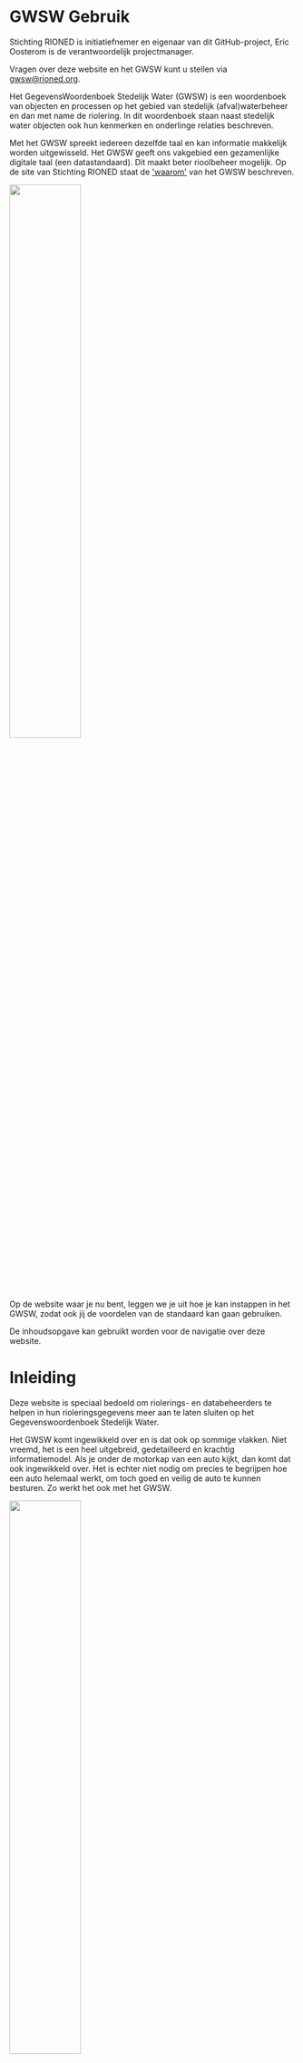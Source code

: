 # GWSW Gebruik

<style>
  .symbolSmall{width:20px;height:20px;margin-right:1em;vertical-align:middle}
  .symbol{width:30px;height:30px;margin-right:1em;vertical-align:middle}
</style>

Stichting RIONED is initiatiefnemer en eigenaar van dit GitHub-project, Eric Oosterom is de verantwoordelijk projectmanager. 

Vragen over deze website en het GWSW kunt u stellen via gwsw@rioned.org. 

Het GegevensWoordenboek Stedelijk Water (GWSW) is een woordenboek van objecten en processen op het gebied van stedelijk (afval)waterbeheer en dan met name de riolering. In dit woordenboek staan naast stedelijk water objecten ook hun kenmerken en onderlinge relaties beschreven. 

Met het GWSW spreekt iedereen dezelfde taal en kan informatie makkelijk worden uitgewisseld. Het GWSW geeft ons vakgebied een gezamenlijke digitale taal (een datastandaard). Dit maakt beter rioolbeheer mogelijk. Op de site van Stichting RIONED staat de ['waarom'](https://www.riool.net/applicaties/gegevenswoordenboek-stedelijk-water/waarom-gwsw-) van het GWSW beschreven.

<img src="media/help.jpg" style="width:50%;height:50%" />

Op de website waar je nu bent, leggen we je uit hoe je kan instappen in het GWSW, zodat ook jij de voordelen van de standaard kan gaan gebruiken.

De inhoudsopgave kan gebruikt worden voor de navigatie over deze website.


# Inleiding

Deze website is speciaal bedoeld om riolerings- en databeheerders te helpen in hun rioleringsgegevens meer aan te laten sluiten op het Gegevenswoordenboek Stedelijk Water.

Het GWSW komt ingewikkeld over en is dat ook op sommige vlakken. Niet vreemd, het is een heel uitgebreid, gedetailleerd en krachtig informatiemodel. 
Als je onder de motorkap van een auto kijkt, dan komt dat ook ingewikkeld over. Het is echter niet nodig om precies te begrijpen hoe een auto helemaal werkt, om toch goed en veilig de auto te kunnen besturen. Zo werkt het ook met het GWSW.

<img src="media/motorkap.jpg" style="width:50%;height:50%" />

## Leeswijzer

In [**Hoofdstuk 2**](#H2) wordt een stappenplan gepresenteerd waarmee jij als riooldatabeheerder direct aan de slag kan om de gegevens in jouw beheerpakket beter te laten aansluiten op het GWSW. Mocht je nu meer behoefte hebben aan relevante achtergrond van het GWSW en hoe de uitwisseling van de gegevens plaatsvindt, kijk dan in [**Hoofdstuk 3**](#H3). In [**Hoofdstuk 4**](#H4) staan de randvoorwaarden voor het gebruik van het GWSW in jouw gegevensbeheer beschreven. Tips voor een werkwijze om de rioleringsgegevens aan te passen aan het GWSW vind je in [**Hoofdstuk 5**](#H5).

<div id="H2"></div>

# Stappenplan

## Inleiding

In dit stappenplan staat beschreven hoe jij jouw riooldata de GWSW-naamgeving (terminologie) kan meegeven en de kwaliteit van de gegevens kan verbeteren. Om dit goed te kunnen snappen wordt er in [**stap 1**](#stap1) eerst een korte toelichting gegeven op het GWSW-datamodel. Daarna wordt in [**stap 2**](#stap2) uitgelegd wat de 'smaken' zijn in die naamgeving, dus waar jij als riooldatabeheerder uit kan kiezen. In [**stap 3**](#stap3) staan de aandachtspunten en mogelijkheden beschreven om de gegevenskwaliteit verder te verbeteren. Welke andere verbeteringen/aanvullingen er op de riooldata mogelijk zijn wat betreft het GWSW staat in [**stap 4**](#stap4). De [**laatste stap**](#stap5) is voor de echte fanatiekeling/specialist. Deze gaat namelijk in op hoe jij de schematisatie van bijzondere objecten beter in jouw beheerpakket kan vastleggen.

Hoe jij dit uiteindelijk letterlijk in jouw beheerpakket moet aanpassen proberen we uit te leggen aan de hand van instructies per rioolobject in de vorm van filmpjes, figuren en teksten (*WERK IN UITVOERING*). Hiervoor is de samenwerking met de onderstaande leveranciers van beheersoftware gezocht:

*Logo’s van meewerkende leveranciers worden hier ingevoegd* 

<div id="stap1"></div>

## Stap 1: Begrijp het GWSW-datamodel een beetje

Het GegevensWoordenboek Stedelijk Water is [online](https://data.gwsw.nl/1.6.1/Totaal/index.html?menu_item=classes) te vinden. Aan de linkerkant zit een boomstructuur, waarbij Fysiek Object relevant is voor de gegevens in het beheerpakket (Figuur 2.1). 

<img src="media/figuur41_datastructuur.jpg" style="width:50%;height:50%" />

*Figuur 2.1 GWSW structuur op data.gwsw.nl*

Alle termen (concepten genoemd) die onder die tak zitten, zijn de officiële termen die in het GWSW zitten. Door op een term te klikken, kom je in het overzichtsveld van die term uit, waarin vaak een definitie en/of synoniem en/of afbeelding is opgenomen van die term. 
Let op: Navigeren doe je via de soortenboom of het broodkruimelpad (Figuur 2.2) en niet via de pagina-terug-knop van de browser. Je kunt voor een totaaloverzicht de soortenboom ook helemaal uitklappen met het knopje "Vouw open". Als je specifieke zaken wilt opzoeken, gebruik dan de zoekfunctie rechtsboven op de pagina.

<img src="media/figuur42_broodkruimelpad.jpg" style="width:50%;height:50%" />

*Figuur 2.2 Broodkruimelpad*

Je kunt kiezen uit ‘de smaken’ van de soortenboom als je de terminologie gaat verbeteren. Let wel: Niet alles wat in de soortenboom zit, ‘moet’ in jouw gegevens te zitten. Maar als het in jouw dataset zit, moet je het wel volgens het GWSW noemen in de export naar de GWSW-server. Welke gegevens er minimaal van een object moeten worden vastgelegd, zal op een later moment op deze website komen.

### Mapping in de beheersoftware
Sommige beheersoftware biedt de mogelijkheid om naamgeving te koppelen aan GWSW-termen.

In **Brutis** kan er bijvoorbeeld een mapping worden aangemaakt waarin de koppeling wordt gelegd tussen de huidige naamgeving (in Brutis) en hoe het meegegeven moet worden in de export naar de GWSW-server (Figuur 2.3). Vanuit het principe ‘data bij de bron beheren’ is het advies om de objecten GWSW-conform te noemen in het beheerpakket.

<img src="media/figuur43_mapping_brutis.jpg" style="width:50%;height:50%" />

*Figuur 2.3 Mogelijkheid tot het aangeven van GWSW Domeinwaarden als 'mapping' tussen Brutis en het GWSW*

<div id="stap2"></div>

## Stap 2: Verbeter de terminologie
De terminologie van het GWSW moet exact zo worden geïmporteerd naar de GWSW-server. Typfouten of een andere schrijfwijze ‘snapt’ de GWSW-server niet. Als voorbeeld: “Mof_spie” is fout. Het moet zijn “Mof/Spie”. De meeste beheerpakketten hebben hier voorgedefinieerde keuzelijsten voor.

**BELANGRIJK: Voor elk object geldt dat je altijd een term moet kiezen die zo diep mogelijk in de boom zit**. 

### Putten
<div id="PUT"></div>

**Typologie put**

In het GWSW moet een put tot op een bepaald niveau worden getypeerd. Hoe dieper in de GWSW-boom, hoe beter. Hieronder staat uitgelegd tot welk niveau dit **in ieder geval** moet gebeuren, dieper in de boom (nog meer onderscheid) mag altijd.

- Beerput
- Bijzondere putconstructie
- Blinde put
- Doorspoelput
- Doorspuitput
- Infiltratieput
- Inspectieput
- Kolk
- Kruisingsput
- Lozingsput
- Pompput
- Pompunit
- Externe overstortput 
- Interne overstortput
- Verbeterde overstortput 
- Stuwput

Van een overstortput moet dus altijd aangegeven worden of het om een “Externe overstortput”, “Interne overstortput” of “Verbeterde overstortput” gaat.
Een pompput is een rioolput bestemd voor het verpompen van afvalwater. Een pompunit is daar een variant op. Dit is namelijk een pompput bestemd voor het verpompen van afvalwater in een drukrioleringsstelsel.

**Materiaal put**

Een put kan bestaan uit de volgende materialen. Deze uitgebreide lijst komt uit de EN 13508-2 en is daaruit geheel overgenomen, hoewel meerdere materialen in Nederland niet of nauwelijks gebruikt worden. De gebruikersinterface van de beheersoftware kan hieruit dus een selectie tonen.

- Asbestcement
- Cementmortel
- Beton
- Betonnen segmenten
- Bitumen
- Bitumen-houtvezel composiet
- Epoxy
- Glasvezel versterkte kunststof
- Gespoten beton
- Gewapend beton
- Gietijzer
- Grijs gietijzer
- HDPE
- Klei
- Unidentified type of Iron or steel
- Unidentified type of plastics
- Metselwerk (baksteen)
- Metselwerk (bepleisterd)
- Metselwerk (onbepleisterd)
- Nodulair gietijzer
- Polyetheen
- Polyester
- Polypropyleen
- PVC
- Staal
- Unidentified material
- Vezelcement
- Voorgespannen Beton
- Anders (details in deel opmerkingen)

**Vorm put**

Een put kan de volgende vorm hebben:

- Rond
- Rechthoekig
- Anders (vorm)

**Maaiveldschematisering**

Van een put moet worden opgenomen hoe deze kan uitwisselen met het maaiveld. Je kan uit de volgende waarden kiezen:

- Gekneveld
- Reservoir
- Verlies

Hierbij zullen alle putten die gekneveld zijn, worden aangeduid met “Gekneveld”. Voor de andere putten kan deze worden gezet op “Reservoir”. Het concept “Verlies” is een keuze die door een hydraulisch modelleur kan worden gemaakt. Deze keuze is niet relevant om in een beheerpakket vast te leggen.

### Leidingen
**Typologie leidingen**

In het GWSW moet een leiding tot op een bepaald niveau worden getypeerd. Hoe dieper in de GWSW-boom, hoe beter. Hieronder staat tot welk niveau dit **in ieder geval** moet gebeuren, dieper mag altijd. De onderstaande termen/niveaus zijn zeker goed voor leiding.

- Aansluitleiding
- Bergbezinkleiding
- Bergingsleiding
- Blusriool
- DIT-riool
- DT-riool
- Drain
- Drukleiding
- Duiker
- Gemengd riool
- Hemelwaterriool
- Infiltratieriool
- Overstortleiding
- Parallelriool
- Persleiding
- Spoelleiding
- Stuwrioolleiding
- Tandemriool
- Transportrioolleiding
- Vacuümleiding
- Vuilwaterriool
- Zinker

De leidingen die nu zijn voorzien van de typologie ‘Vrijverval rioolleiding’ of ‘Mechanische rioolleiding’, zullen dus nog verder moeten worden getypeerd.

**Materiaal leiding**

Een leiding kan bestaan uit de volgende materialen. Deze uitgebreide lijst komt uit de EN 13508-2 en is daaruit geheel overgenomen, hoewel meerdere materialen in Nederland niet of nauwelijks gebruikt worden. De gebruikersinterface van de beheersoftware kan hieruit dus een selectie tonen.

- Asbestcement
- Cementmortel
- Beton
- Beton met stalen kern
- Betonnen segmenten
- Bitumen
- Bitumen-houtvezel composiet
- Epoxy
- Glasvezel versterkte kunststof
- Gespoten beton
- Gewapend beton
- Gietijzer
- Glad staal
- Gres
- Grijs gietijzer
- HDPE
- Klei
- Metselwerk
- Metselwerk (baksteen)
- Metselwerk (bepleisterd)
- Metselwerk (onbepleisterd)
- Nodulair gietijzer
- Plaatijzer
- Polyetheen
- Polyester
- Polypropyleen
- PVC
- Rubber
- Staal
- Unidentified material
- Unidentified type of Iron or steel
- Unidentified type of plastics
- Vezelcement
- Voorgespannen Beton
- Anders (details in deel opmerkingen)

**Vorm leiding**

Een leiding kan de volgende vorm hebben:

- Eivormig
- Eivormig omgekeerd
- Heul
- Muil
- Ovaal
- Rechthoekig
- Local section code
- Rond
- Trapezium
- U-vorm
- Anders

<div id="stap3"></div>

## Stap 3: Verbeter de gegevenskwaliteit

### Datatype
De meeste getallen in het GWSW moeten worden opgegeven als een ‘Integer’ waardetype. Dat betekent een getal zonder decimalen met een bepaalde eenheid (bijvoorbeeld mm). Niveaus worden doorgaans met decimalen in m NAP vastgelegd. Deze informatie staat vermeld op de GWSW-website bij de het Waardetype van elke term (Figuur 2.4). Beheersoftware kan overigens (nog) kiezen voor vastleggen in een andere eenheid en bij omzetting naar een exportbestand een omrekening doen. 

<img src="media/figuur44_datatype.jpg" style="width:50%;height:50%" />

*Figuur 2.4 Voorbeeld van hoe waardetype van een GWSW-term staat beschreven*

Als er een getal met komma’s in het veld staat ingevuld waar het waardetype ‘Integer’ is, ga dan na wat de eenheid is.

### Putten
**Afmetingen van een put**

Van een put moet de lengte, breedte (of diameter) en inwendige hoogte worden opgegeven. Let hierbij op de eenheid (mm zonder decimalen).

De lengte en breedte van een put moet tussen de 300 en 4.000 mm liggen, anders wordt deze ‘geflagged’ door de GWSW-nulmeting. De inwendige hoogte van een put moet tussen de 500 en 4.000 mm liggen.

Sorteer op lengte en kijk welke putten er een waarde hebben van <300 mm en > 4.000 mm. Bepaal of de afwijkende afmetingen logisch zijn, bijvoorbeeld bij bijzondere constructies, of pas aan. Doe hetzelfde voor breedte. Controleer zo ook de hoogte van een put.

### Leidingen
**Afmetingen van een leiding**

Van een leiding moet de lengte, breedte (of diameter) en hoogte worden opgegeven. Let hierbij op de eenheid (lengte in m met decimalen, breedte/hoogte/diameter in mm zonder decimalen).

Werkwijze is hetzelfde als bij de putten. Bepaal voor welke objecten dit geldt, en pas, na beoordeling, de waarde aan. Afwijkingen zijn vaak te zien bij bergbezinkbassins en infiltratiekratten.

**Diepteligging van een leiding**

Van een leiding moet ook de binnen onderkant buis (BOB, als niveau t.o.v. NAP) worden opgegeven voor het beginpunt en het eindpunt van de leiding.

<div id="stap4"></div>

## Stap 4: Voer waar nodig en mogelijk andere verbeteringen door in de gegevens
### Gemalen
Gemalen worden doorgaans beheerd in een apart gemalenbeheerprogramma. Daar zal dan ook informatie over type gemaal en pomp zijn opgenomen. Omdat deze informatie niet is vastgelegd in het stelsel-beheerpakket, wordt dat ook niet meegegeven in het GWSW-OroX-uitwisselbestand.

Wat vaak wel is vastgelegd in het beheerpakket zijn de locaties van de pompputten. Door de typering van de put goed te zetten (zie [**'Typologie put'**](#PUT)) kan er in ieder geval daarop worden getoetst en kan de informatie gebruikt worden om onderscheid te maken tussen de verschillende puttypen met bijbehorende kunstwerken.

### Stromingsrichting bij kunstwerken
Kunstwerken waar een terugslagklep of een afsluiter zit, daar moet de stromingsrichting worden gedefinieerd. De stromingsrichting legt in de gegevens vast in welke richting het water kan stromen. Dit is vaak bij doorlaten, overstortdrempels en stuwmuren het geval. Hiervoor is keuze uit de onderstaande opties:

- Geen stroming, gesloten
- Stroming in beide richtingen
- Stroming van beginpunt naar eindpunt
- Stroming van eindpunt naar beginpunt

Ga hiervoor in het beheerpakket naar de genoemde kunstwerktypes en ken de juiste stromingsrichting toe.

### Kenmerken bij kunstwerken
Wat geldt voor gemalen, geldt vaak ook voor andere kunstwerken zoals overstorten en doorlaten. Probeer in ieder geval de locatie, typologie, drempel-/doorvoerhoogte (in m NAP) en drempel-/doorvoerbreedte (in m) van overstorten en doorlaten goed vast te leggen.

### Verbindingstype
In het GWSW moet het verbindingstype tussen de leidingen conform de juiste terminologie zijn:

- Dubbele steekmof
- Flensverbinding
- Glijverbinding
- Lasverbinding
- Lijmverbinding
- Mof/Spie
- Rolverbinding
- Trekvaste koppeling
- Vaar/Moer
- Anders

<div id="stap5"></div>

## Stap 5: Verbeter de schematisatie
Een laatste stap kan zijn om de schematisatie van de gegevens in het beheerpakket geschikt te maken voor volledige uitwisseling ten behoeve van hydraulisch modelleren en (later) het opstellen van afvalwaterprognoses. 

Om de schematisatie te verbeteren, moeten wel eerst  voorgaande stappen (tw. stap 2 en 3) zijn uitgevoerd. Zolang de uiteindelijke schematisatie in het beheerpakket nog complex is (geldt met name voor de overige bijzondere voorzieningen) en de export vanuit het beheerpakket daar ook niet goed mee om kan gaan, is het beter om hier nog geen tijd in te steken.

### Putten
Bepaald type putten moet bestaan uit verschillende onderdelen. Een Overstortput (met onderliggende subtypen) of Stuwput bestaat uit tenminste twee compartimenten en een overstortdrempel of stuwmuur. Als er ook nog een doorlaat in zit, dan moet die uiteraard ook worden voorzien van de benodigde kenmerken zoals vorm, breedte en doorlaatniveau.

### Overige bijzondere voorzieningen
Bergbezinkbassin en infiltratiebassins bestaan uit verschillende onderdelen. Het gaat nu te ver om een volledige schematisatie van dat soort voorzieningen uit te schrijven als voorbeeld. Om je toch een idee te geven: Een bergbezinkbassin bestaat uit verschillende compartimenten in putten, die verbonden zijn via leidingen, overstortdrempels, ledigingsvoorziening en spoelvoorziening.

<div id="H3"></div>

# Hoe werkt het GWSW
## Algemeen

Het GegevensWoordenboek Stedelijk Water is niets meer dan de gezamenlijke afspraken over de taal, de verbanden tussen en de uitwisseling van gegevens die iets te maken hebben met het domein Stedelijk Water. Stichting RIONED heeft dit onderverdeeld in Model, Gegevens en Toepassingen.

Het Model staat op [data.gwsw.nl](https://data.gwsw.nl/) en bestaat uit:
-	Woordenboek (Ontologie): Hoe noemen we ‘iets’?
-	Datastructuur (Datamodel): Hoe zijn de verbanden of relaties tussen die ‘iets-en’?

De Gegevens staan op de GWSW-server en bestaan uit:
-	Data-omgeving per organisatie
-	In die data-omgeving staan de vaste rioleringsgegevens van die organisatie opgeslagen conform het GWSW-model

De Toepassingen (applicaties) staan op [apps.gwsw.nl](https://apps.gwsw.nl/) en bestaan uit:
-	Apps voor het uploaden van gegevens naar de GWSW-server
-	Apps voor het controleren van gegevens op de GWSW-server
-	Apps voor het opvragen van gegevens vanaf de GWSW-server (in allerlei formaten)

<div id="distributie"></div>

## Illustratief voorbeeld – Een distributiecentrum
Denk bij een datamodel zoals het GWSW aan een logistiek distributiecentrum van een bedrijf zoals Coolblue of BOL (Figuur 3.1). Het distributiecentrum is zo ingericht dat het een logische en (daardoor) efficiënte opslag van producten is. Elk product heeft zijn eigen plek. En die plek is daar, omdat:
1)	Het een logische plek is in relatie tot ‘buur’-producten. Zo staat het witgoed en de bijbehorende aansluitslangen bij elkaar.
2)	De bereikbaarheid aansluit op de vraag van de consument. ‘Hardlopers’ zullen normaliter voor in de hal staan. Producten die zelden besteld worden, zullen verder in de hal staan.

<img src="media/figuur1_unsplash.jpg" style="width:40%;height:50%" />

*Figuur 3.1 Voorbeeld van een distributiecentrum (foto door Ruchindra Gunasekara op Unsplash)*

Op de GWSW-server staat er per organisatie een ‘GWSW-conform distributiecentrum’ klaar. Dit ‘distributiecentrum’ kan worden gevuld met gegevens uit het Stedelijk Water-domein. Als deze gegevens in de stellingen van het distributiecentrum zijn opgeslagen, dan kunnen ze worden gecontroleerd (denk aan een voorraadcontrole) en weer worden uitgeleverd (denk aan een bestelling uitleveren).

## Gegevens uitwisselen via de GWSW-server
Om gebruik te kunnen maken van de voordelen van het GWSW moeten de gegevens vanuit het beheerpakket (gele blokjes aan de linkerkant) op de GWSW-server (grote grijze blok in het midden) komen te staan in de data-omgeving (het ‘distributiecentrum’) van de betreffende organisatie (blauwe cilinder). Vanuit daar kunnen de gegevens worden opgevraagd voor gebruik in externe applicaties (Figuur 3.2).

<img src="media/figuur2_GWSWserver.jpg" style="width:100%;height:50%" />

*Figuur 3.2 Beheerapplicaties (links) met de verschillende datasets (gele blokken), de GWSW-server (grijze blok in het midden) met toepassingen (GWSW Apps) en gegevensopslag (GWSW Data) in een data-omgeving per organisatie (blauwe cilinders) en externe applicaties (rechts) die gebruik maken van de gegevens op de GWSW-server*

Met GWSW Apps kunnen gegevens worden geüpload naar de GWSW-server, worden gecontroleerd en worden opgevraagd vanaf de GWSW-server:

### Gegevens uploaden naar de GWSW-server
Vanuit het beheerpakket van de gemeente wordt een uitwisselformaat geëxporteerd. Dit is een zogenoemd [GWSW-OroX bestand](https://apps.gwsw.nl/doc/GWSW.orox%20Opbouw%20dataset.pdf) en heeft als bestandsextentie *.ttl*. Dit uitwisselbestand kan via de upload-functionaliteit op [apps.gwsw.nl](https://apps.gwsw.nl/) in de data-omgeving van de betreffende gemeente op de GWSW-server worden gezet. Hiervoor is de naam van de data-omgeving en een wachtwoord (sleutel) nodig. Deze sleutel kan worden opgevraagd via gwsw@rioned.org.

De gegevens uit de kernregistratie van een waterschap worden via het GegevensKnooppunt Waterschappen naar de GWSW-server geüpload. Meer informatie daarover is te krijgen via datastromen@hetwaterschapshuis.nl.

### Gegevens controleren op de GWSW-server
De gegevens die in de data-omgeving op de GWSW-server staan kunnen worden gecontroleerd op basiskwaliteit en mate waarin deze voldoen aan de GWSW-standaard. Dit wordt gedaan met behulp van de toepassing [Nulmeting](https://apps.gwsw.nl/item_validate). 

Omdat voor het lezen van het resultaatsbestand technische kennis van het GWSW nodig is, kan je hiervoor zo nodig een [GWSW-adviseur inschakelen](https://www.riool.net/applicaties/gegevenswoordenboek-stedelijk-water-gwsw/gwsw-ondersteuning-beschikbaar).

### Gegevens opvragen van de GWSW-server
De gegevens die in de data-omgeving op de GWSW-server staan kunnen worden opgevraagd voor gebruik in externe applicaties/programma’s. 
Voor het maken van hydraulische berekeningen kunnen de gegevens in [.hydx formaat worden gedownload](https://apps.gwsw.nl/item_hydxdownload). Voor andere toepassingen zoals GIS en 3D modellen kunnen er diverse [Geo-formaten](https://apps.gwsw.nl/item_geo) volgens verschillende thema’s worden gedownload of ontsloten.

<div id="in_ontwikkeling"></div>

## GWSW is in ontwikkeling
Het is goed te beseffen dat het GWSW in ontwikkeling blijft. Hoewel al erg goed bruikbaar, zullen zowel het woordenboek, het datamodel en de uitwisseling en toepassingen blijven doorgroeien. Met elke nieuwe versie komen er nieuwe mogelijkheden bij voor het gebruik van de gegevens, dus ook nieuwe definities en nieuwe relaties. [De huidige versie is 1.6.1](https://www.riool.net/applicaties/gegevenswoordenboek-stedelijk-water-gwsw/huidige-versie-gwsw-en-planning/deze-gwsw-eisen-stelt-u-bij-aanschaf-van-nieuwe-software).

De adoptie van het GWSW is een groeipad voor Stichting RIONED, de leveranciers van beheer- en rekenpakketten en de gebruikers. Dit heeft logischerwijs ook gevolgen voor het gebruik. Duidelijk is wel: meer (willen) toepassen leidt tot meer vraag naar goede implementatie, dus hoe meer leveranciers daaraan doen. 

<div id="H4"></div>

# Randvoorwaarden voor het gebruik van het GWSW in jouw gegevensbeheer

## Inleiding
Om het GWSW goed te kunnen gebruiken, moet je er als riooldatabeheerder voor zorgen dat de gegevens in jouw beheerpakket zo GWSW-conform-mogelijk op de GWSW-server terecht komen.  Hiervoor ben je enerzijds afhankelijk van de mogelijkheden van jouw [**beheerpakket**](#versie_beheerpakket) (Paragraaf 4.2) en anderzijds afhankelijk van hoe jij de gegevens daarin [**registreert**](#registratie) (Paragraaf 4.3).

Om het gegevensbeheer, -uitwisseling en -gebruik goed aan te laten sluiten op het GWSW zijn er een aantal randvoorwaarden (met verantwoordelijkheid) van toepassing.
1)	Het beheerpakket moet in staat zijn om de gegevens op te slaan conform het GWSW (Leverancier beheerpakket) 
2)	Het beheerpakket moet gevuld zijn met gegevens die qua inhoud aansluiten op het GWSW (Riooldatabeheerder) 
3)	Het beheerpakket moet in staat zijn om de gegevens te exporteren conform het GWSW (Leverancier beheerpakket) 
4)	De GWSW-server moet in staat zijn om een correct bestand te kunnen importeren, opslaan en publiceren (Stichting RIONED) 
5)	Externe applicaties moeten in staat zijn om op basis van een export vanaf de GWSW-server de gegevens toe te passen (Leverancier externe applicatie)

Omdat het doel van voorliggende website is om riooldatabeheerders te ondersteunen in het gebruik van het GWSW, zijn de punten over het beheerpakket (punt 1 en 3) en het gegevensbeheer (punt 2) het meest relevant. Punt 1 en 3 worden in de onderstaande paragraaf toegelicht. Punt 2 wordt met het [**stappenplan**](#H2) ondersteund. Punt 4 en 5 worden door de leveranciers en Stichting RIONED opgepakt.

## Ken je beheerpakket
### Algemeen
Om de gegevens GWSW-conform op te kunnen slaan, moet het beheerpakket beschikken over velden die ook in het GWSW voorkomen of daar naartoe kunnen worden omgezet. 

Simpelweg: De stellingen in het GWSW-distributiecentrum moeten worden gevuld met de spullen die in de stellingen van het ‘beheerpakket-distributiecentrum’ staan. 

Verder moet het beheerpakket in staat zijn de informatie uit die velden zo te exporteren, zodat ze goed meekomen in het uitwisselbestand dat moet worden geüpload naar de GWSW-server ([**GWSW-OroX bestand**](https://apps.gwsw.nl/doc/GWSW.orox%20Opbouw%20dataset.pdf)). Wat wel in het beheerpakket staat, maar niet in de OroX terecht komt, komt namelijk ook niet op de GWSW-server terecht.

De leverancier van het beheerpakket moet duidelijkheid verschaffen over welke velden er op welke wijze gevuld moeten worden om de export naar het OroX-uitwisselbestand goed te krijgen.

### Versies en waarvoor je jouw gegevens wil gebruiken
Zoals eerder gezegd, is en blijft het [**GWSW in ontwikkeling**](#in_ontwikkeling) en zijn er met elke versie van het GWSW meer mogelijkheden. Maar niet al die mogelijkheden zijn persé voor jou relevant. Zo kan het zijn dat jij de gegevens wel wil gebruiken voor visualisatie op PDOK en hydraulische berekeningen, maar dat het maken van afvalwaterprognoses of een 3D-stadsmodel nog niet heel belangrijk voor jou is.

Daarnaast kan het zijn dat de nieuwste versie van het beheerpakket aansluit op een bepaalde versie van het GWSW, maar dat je nog gebruik maakt van een oudere versie van het beheerpakket, die aansluit op een oudere versie van het GWSW.

Voor jou als riooldatabeheerder is het daarom belangrijk om in beeld te hebben:
- Welke versie van het beheerpakket je hebt
- Welke versie van het GWSW jouw beheerpakket heeft
- Hoe je jouw beheerpakket kan (laten) updaten naar de nieuwste versie
- Wat zo’n update betekent voor de gegevens om te voldoen aan de (nieuwe) functionaliteiten van het beheerpakket én de GWSW-standaard

Naast de inspanningen van Stichting RIONED, zal ook de gebruiker de behoefte aan verdere implementatie van het GWSW in het beheerpakket nadrukkelijk moeten uitspreken richting de leverancier. Van de leverancier mag worden verwacht dat deze open is over wat wel én wat niet kan. Dus voor welke toepassingen jij jouw gegevens wel én niet kan gebruiken.

De applicatietoetsing – die elke twee jaar door Stichting RIONED wordt uitgevoerd – is bedoeld om de kwaliteit en consistentie van de GWSW-implementatie in softwareapplicaties te bepalen. De resultaten zijn  een momentopname en gericht op de nieuwste versie van de software. In de eerste helft van 2025 staat de volgende ronde van de applicatietoetsing gepland.

<div id="versie_beheerpakket"></div>

### Welke versie heeft mijn beheerpakket?
Hieronder staat per beheerpakket hoe je in beeld kan krijgen welke versies van toepassing zijn. Dit zegt helaas niets over hoe goed de betreffende OroX exportbestand is en voor welke toepassingen die geschikt is. Die informatie komt wel uit de applicatietoetsing naar voren.

Lijst van beheerpakketten:
- [**Brutis/Kikker**](#brutis_versie)
- [**GBI**](#gbi_versie)
- [**Geovisia**](#geovisia_versie)
- [**Gisib**](#gisib_versie)
- [**Riogl/Obsurv**](#riogl_versie)
- [**iAsset**](#iasset_versie)
- [**GB Beheer**](#gbbeheer_versie)

Mocht jouw beheerpakket ontbreken in dit overzicht, neem dan contact op met gwsw@rioned.org

<div id="brutis_versie"></div>

**Brutis / Kikker (Riodesk)**

Opvragen versie van beheerpakket: Menubalk > Info > Infovenster (zie Figuur 4.1)

<img src="media/figuur3_kikker.jpg" style="width:30%;height:50%" />

*Figuur 4.1 Infovenster Kikker met daarin rood omcirkeld de versie*

In Tabel 4.1 staat opgenomen welke versie Brutis/Kikker welke versie van het GWSW bevat.

*Tabel 4.1 Versie Kikker en aansluiting op GWSW-versie* 

| Versie Kikker    | Versie GWSW |
|------------------|-------------|
| 5.4              | 1.5         |
| 5.3              | 1.5         |
| 4.0              | 1.4         |
| 3.6              | 1.4         |

Neem contact op met info@riodesk.nl om informatie te ontvangen over het updaten naar de nieuwste versie van BRUTIS / Kikker.


<div id="gbi_versie"></div>

**GBI (Antea group)**

pm

<div id="geovisia_versie"></div>

**Geovisia (Dataquint)**

pm

<div id="gisib_versie"></div>

**Gisib (Gisib BV)**

pm

<div id="riogl_versie"></div>

**Rio GL / Obsurv (Sweco)**

pm

<div id="iasset_versie"></div>

**iAsset (VISMA)**

pm

<div id="gbbeheer_versie"></div>

**GB beheer (Groenestein Beheer)**

pm

<div id="registratie"></div>

## Zet jouw gegevens goed en GWSW-conform in het beheerpakket

Gegevens kunnen enkel uitgewisseld worden als deze (goed) in het beheerpakket staan. Bestaat een veld niet in het datamodel (zie [**distributiecentrum**](#distributie) van het beheerpakket, dan kan deze ook niet worden ingevuld door de gebruiker. 

Is een veld leeg, dan zal dit veld ook als ‘leeg’ worden meegenomen in de uitwisseling. Is een veld ingevuld met een ‘foute’ waarde (bijv. 999 wat vaak gebruikt wordt voor ‘onbekend’), dan zal dit veld ook als waarde ‘999’ worden meegenomen in de uitwisseling. Andere voorbeelden van ‘foute’ waarden zijn fouten door de eenheid (opslaan in millimeter, terwijl het pakket dat veld registreert in de eenheid meter) of door foute of onvolledige naamgeving (‘put’ in plaats van ‘inspectieput’). Kortom de **volledigheid** en **kwaliteit** van de geregistreerde gegevens moeten voldoende zijn om het gewenste resultaat te krijgen. De exportfunctionaliteit van het beheerpakket naar het OroX-exportbestand voert geen controles of correcties uit op de te exporteren gegevens (behalve vaste omrekeningen naar GWSW-eenheden).

Daarnaast is het vaak zo dat wel de stelselgegevens in het beheerpakket zitten, maar dat kunstwerken op een andere manier worden geregistreerd zoals in GIS, excelbestanden, telemetriesysteem of gemalenbeheerprogramma’s. De (gegevens van) objecten die niet in het (stelsel-)beheerpakket zitten, komen dus ook niet met de export uit het beheerpakket mee. Helaas is het zo dat die andere registraties (nog) niet zijn aangesloten op het GWSW. Dus ook vanuit die registraties kunnen de gegevens niet GWSW-conform worden uitgewisseld. Gemeenten zouden wel hun leveranciers daar naar kunnen vragen.

<div id="H5"></div>

# Tips voor een werkwijze om de rioleringsgegevens aan te passen aan het GWSW

## Stapsgewijs met een plan
Het is verstandig om rioleringsgegevens stapsgewijs (iteratief) aan te passen aan het GWSW. De belangrijkste en eerste stap in de verbetering van de rioleringsgegevens moet 1) het aansluiten op de [**terminologie**](#stap2) van het GWSW zijn. Daarna kunnen de verbeteringen eventueel verder worden gebracht door 2) de resultaten van de GWSW-nulmeting qua [**plausibiliteit**](#stap3) (bandbreedte van ingevulde waardes) te verwerken. Ook kan worden overwogen om van [**kunstwerken**](#stap4) bepaalde objectinformatie wel mee te nemen in het beheerpakket (Stap 4). Een laatste stap kan zijn om de [**schematisatie**](#stap5) van de gegevens in het beheerpakket geschikt te maken voor volledige uitwisseling ten behoeve van bijvoorbeeld hydraulisch modelleren en het opstellen van afvalwaterprognoses. Dit is helaas in de meeste beheerpakketten nog niet goed mogelijk.

## Blokmutaties
Elk object waarin een wijziging moet worden doorgevoerd, kan in het beheerpakket worden open geklikt, waarna in het nieuwe venster de wijziging kan worden doorgevoerd. Indien er veel mutaties nodig zijn, is dit echter een tijdrovende klus. 

Een efficiënter alternatief is het uitvoeren van ‘blokmutaties’. Dit zijn mutaties die uitgevoerd worden op een hele groep (‘blok’) objecten tegelijkertijd. Hierbij geeft de gebruiker aan op welke objecten de mutatie moet worden uitgevoerd, en welke mutatie dit betreft (“Voor al deze objecten moet de typologie ‘Inspectieput’ zijn”). Blokmutaties kunnen in elk beheerpakket worden uitgevoerd.

## Backup/werkomgeving/zandbak/testomgeving
Alvorens aan de slag te gaan met het uitvoeren van (grootschalige) mutaties van de gegevens in het beheerpakket, is het belangrijk om na te denken over hoe terug te keren naar een goed bestand wanneer er fouten door (foutieve) mutaties ontstaan. Het is verstandig om (tenminste) twee omgevingen te hebben: Eentje met de correcte data en eentje waarin de mutaties gedaan worden. Ook dient de backup procedure te worden bepaald.

Dit kan zijn: 
- Een back up maken van de correcte data (Back up 1) en op het basisbestand (Basisbestand 1) de mutaties uit te voeren. Als de mutaties positief zijn gevalideerd, dan is het mutatiebestand het basisbestand (Basisbestand 2) voor de volgende ronde en kan back up 1 in principe worden verwijderd. Van Basisbestand 2 wordt dan weer een back up gemaakt (Back up 2) en op Basisbestand 2 worden weer mutaties uitgevoerd, waardoor Basisbestand 3 ontstaat.
- De correcte data blijven gebruiken als basisbestand gedurende de mutaties. Daarnaast wordt er een kopie gemaakt van dit basisbestand. De kopie wordt neergezet in een werkomgeving/testomgeving (ook wel een ‘zandbak’ genoemd). In deze omgeving worden alle mutaties uitgevoerd en indien gewenst tussentijds gevalideerd of geback-upt. Na het uitvoeren van alle mutaties wordt dit werkbestand het basisbestand.

## Zelf of laten doen
Iedereen die weet hoe hij of zij mutaties kan doorvoeren in het beheerpakket, kan in principe de wijzigingen uit het stappenplan verwerken. In de praktijk zal het, ondanks blokmutaties, toch wel tijd en focus vragen. Daarom komt het ook voor dat hiervoor een externe partij wordt ingeschakeld.

## Wat te doen bij ontbrekende gegevens
Als de in te vullen waarden niet bekend is dan kan ervoor gekozen worden om 1) een aanname te doen, 2) veld leeg te laten, 3) veld in te vullen met ‘Onbekend’. Dit is een keuze aan de beheerder, maar de keuze moet wel consistent over de hele dataset worden uitgevoerd. Uiteraard moet bij een volgende reinigings- en inspectieronde de informatie wel in het veld worden opgenomen. Of er kan voor gekozen worden een specifieke inmeting te doen van dat object of kenmerk.

## GWSW-Nulmeting
Een GWSW-nulmeting is een krachtig, maar niet noodzakelijk middel om je op weg te helpen. De uitkomsten van een GWSW-Nulmeting kunnen je namelijk helpen inzicht te krijgen in een belangrijk deel van de ‘GWSW-fouten’ in jouw dataset. Daarnaast kan je met een tussentijdse Nulmeting de voortgang van jouw data-op-orde-project in beeld brengen en de focus daarvan bijsturen. 

## Maak een Plan van Aanpak
Stel op basis van bovenstaande punten een Plan van Aanpak op met daarin:
- De gekozen werkwijze en de onderbouwing daarvan
  - Backup procedure
  - Zelf of laten doen
  - Volgorde en focus (of methode om dat te bepalen)
- Planning
  - Tijdspad
  - Monitoring van tussenresultaten
- Raming
  - Kosten
  - Tijd

Regel op basis van dit Plan van Aanpak het benodigde budget/tijd.

# Vragen en reacties? Neem contact op
Deze website is nog werk-in-uitvoering en we staan ernom open voor aanvullingen, correcties en suggesties. Ook als er vragen en reacties zijn over of naar aanleiding van dit stappenplan, mail dan naar gwsw@rioned.org. We helpen graag met algemene instructies. Dank alvast!

Gemeenten die meer ondersteuning willen bij het toepassen en implementeren van het GWSW, schakel dan een door Stichting RIONED opgeleide GWSW-adviseur in. Je kan hun namen en mailadressen vinden via https://www.riool.net/applicaties/gegevenswoordenboek-stedelijk-water-gwsw/gwsw-ondersteuning-beschikbaar.
